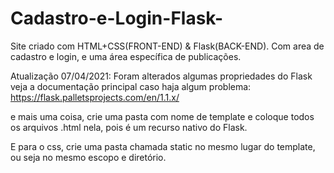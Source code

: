 # Cadastro-e-Login-Flask-
Site criado com HTML+CSS(FRONT-END) &amp; Flask(BACK-END). Com area de cadastro e login, e uma área específica de publicações.


Atualização 07/04/2021: Foram alterados algumas propriedades do Flask veja a documentação principal caso haja algum problema: https://flask.palletsprojects.com/en/1.1.x/

e mais uma coisa, crie uma pasta com nome de template e coloque todos os arquivos .html nela, pois é um recurso nativo do Flask.

E para o css, crie uma pasta chamada static no mesmo lugar do template, ou seja no mesmo escopo e diretório.
